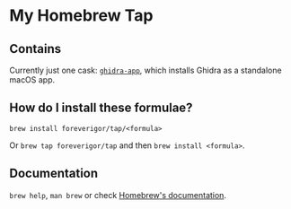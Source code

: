 # My Homebrew Tap
## Contains
Currently just one cask: [`ghidra-app`](https://github.com/foreverigor/homebrew-tap/blob/HEAD/Casks/ghidra-app.rb), which installs Ghidra as a standalone macOS app.

## How do I install these formulae?

`brew install foreverigor/tap/<formula>`

Or `brew tap foreverigor/tap` and then `brew install <formula>`.

## Documentation

`brew help`, `man brew` or check [Homebrew's documentation](https://docs.brew.sh).

